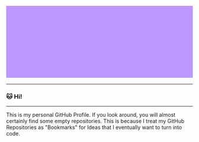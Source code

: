 ![](./cat-anim.gif)

---

### 🐱 Hi!

---



This is my personal GitHub Profile. If you look around, you will almost certainly find some empty repositories. This is because I treat my GitHub Repositories as "Bookmarks" for Ideas that I eventually want to turn into code.
